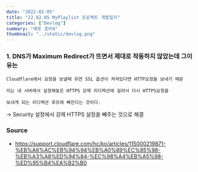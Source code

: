 ```yaml
---
date: "2022-02-05"
title: "22.02.05 MyPlaylist 프로젝트 개발일지"
categories: ["Devlog"]
summary: "배포 준비4"
thumbnail: "../static/devlog.png"
---
```


### 1. DNS가 Maximum Redirect가 뜨면서 제대로 작동하지 않았는데 그이유는

    Cloudflare에서 요청을 보낼때 유연 SSL 옵션이 켜져있다면 HTTP요청을 보내기 때문

    이는 내 서버에서 설정해놓은 HTTPS 강제 리디렉션에 걸려서 다시 HTTPS요청을

    보내게 되는 리디렉션 루프에 빠진다는 것이다.

-> Security 설정에서 강제 HTTPS 설정을 빼주는 것으로 해결

### Source

- https://support.cloudflare.com/hc/ko/articles/115000219871-%EB%A6%AC%EB%94%94%EB%A0%89%EC%85%98-%EB%A3%A8%ED%94%84-%EC%98%A4%EB%A5%98-%ED%95%B4%EA%B2%B0

